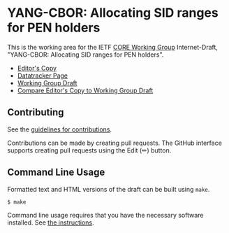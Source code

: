 # YANG-CBOR: Allocating SID ranges for PEN holders

This is the working area for the IETF [CORE Working Group](https://datatracker.ietf.org/wg/core/documents/) Internet-Draft, "YANG-CBOR: Allocating SID ranges for PEN holders".

* [Editor's Copy](https://cabo.github.io/sid-pen/#go.draft-ietf-core-yang-sid-pen.html)
* [Datatracker Page](https://datatracker.ietf.org/doc/draft-ietf-core-yang-sid-pen)
* [Working Group Draft](https://datatracker.ietf.org/doc/html/draft-ietf-core-yang-sid-pen)
* [Compare Editor's Copy to Working Group Draft](https://cabo.github.io/sid-pen/#go.draft-ietf-core-yang-sid-pen.diff)


## Contributing

See the
[guidelines for contributions](https://github.com/cabo/sid-pen/blob/main/CONTRIBUTING.md).

Contributions can be made by creating pull requests.
The GitHub interface supports creating pull requests using the Edit (✏) button.


## Command Line Usage

Formatted text and HTML versions of the draft can be built using `make`.

```sh
$ make
```

Command line usage requires that you have the necessary software installed.  See
[the instructions](https://github.com/martinthomson/i-d-template/blob/main/doc/SETUP.md).

